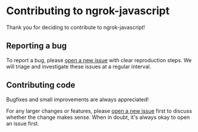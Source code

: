 # Contributing to ngrok-javascript

Thank you for deciding to contribute to ngrok-javascript!

## Reporting a bug

To report a bug, please [open a new issue](https://github.com/ngrok/ngrok-javascript/issues/new) with clear reproduction steps. We will triage and investigate these issues at a regular interval.

## Contributing code

Bugfixes and small improvements are always appreciated!

For any larger changes or features, please [open a new issue](https://github.com/ngrok/ngrok-javascript/issues/new) first to discuss whether the change makes sense. When in doubt, it's always okay to open an issue first.
